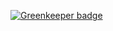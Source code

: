 

[![Greenkeeper badge](https://badges.greenkeeper.io/octamois/Web-Chat.svg)](https://greenkeeper.io/)